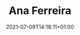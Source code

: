 ---
title: "Ana Ferreira"
date: 2021-07-09T14:18:11+01:00
weight: 1
summary: "Lead Scientist"
role: "science"
profile_image: "/people_photos/ana_ferreira.jpg"
website: ""
---